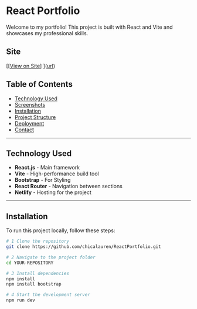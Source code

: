 # React Portfolio

Welcome to my portfolio! This project is built with React and Vite and showcases my professional skills.

## **Site**
[[[View on Site]([url](https://lbreactportfolio.netlify.app/))] 
]([url](https://lbreactportfolio.netlify.app/))

## **Table of Contents**
- [Technology Used](#-technologies-used)
- [Screenshots](#-screenshots)
- [Installation](#-installation)
- [Project Structure](#-project-structure)
- [Deployment](#-deployment)
- [Contact](#-contact)

---

## **Technology Used**
- **React.js** - Main framework
- **Vite** - High-performance build tool
- **Bootstrap** - For Styling
- **React Router** - Navigation between sections
- **Netlify** - Hosting for the project


---

## **Installation**
To run this project locally, follow these steps:

```bash
# 1️ Clone the repository
git clone https://github.com/chicalauren/ReactPortfolio.git

# 2 Navigate to the project folder
cd YOUR-REPOSITORY

# 3 Install dependencies
npm install
npm install bootstrap

# 4 Start the development server
npm run dev
